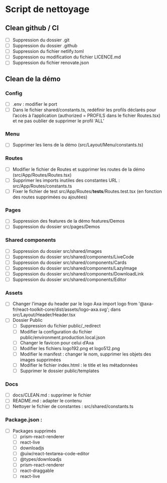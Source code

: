 # Script de nettoyage

## Clean github / CI

- [ ] Suppression du dossier .git
- [ ] Suppression du dossier .github
- [ ] Suppression du fichier netlify.toml
- [ ] Suppression ou modification du fichier LICENCE.md
- [ ] Suppression du fichier renovate.json

## Clean de la démo

### Config

- [ ] .env : modifier le port
- [ ] Dans le fichier shared/constants.ts, redéfinir les profils déclarés pour l’accès à l’application (authorized = PROFILS dans le fichier Routes.tsx) et ne pas oublier de supprimer le profil ‘ALL’

### Menu

- [ ] Supprimer les liens de la démo (src/Layout/Menu/constants.ts)

### Routes

- [ ] Modifier le fichier de Routes et supprimer les routes de la démo (src/App/Routes/Routes.tsx)
- [ ] Supprimer les imports inutiles des constantes URL : src/App/Routes/constants.ts
- [ ] Fixer le fichier de test src/App/Routes/**tests**/Routes.test.tsx (en fonction des routes supprimées ou ajoutées)

### Pages

- [ ] Suppression des features de la démo features/Demos
- [ ] Suppression du dossier src/pages/Demos

### Shared components

- [ ] Suppression du dossier src/shared/images
- [ ] Suppression du dossier src/shared/components/LiveCode
- [ ] Suppression du dossier src/shared/components/Cards
- [ ] Suppression du dossier src/shared/components/LazyImage
- [ ] Suppression du dossier src/shared/components/DownloadLink
- [ ] Suppression du dossier src/shared/components/Editor

### Assets

- [ ] Changer l’image du header par le logo Axa import logo from '@axa-fr/react-toolkit-core/dist/assets/logo-axa.svg'; dans src/Layout/Header/Header.tsx
- [ ] Dossier Public
  - [ ] Suppression du fichier public/\_redirect
  - [ ] Modifier la configuration du fichier public/environment.production.local.json
  - [ ] Changer le favicon pour celui d’Axa
  - [ ] Modifier les fichiers logo192.png et logo512.png
  - [ ] Modifier le manifest : changer le nom, supprimer les objets des images supprimées
  - [ ] Modifier le fichier index.html : le title et les métadonnées
  - [ ] Supprimer le dossier public/templates

### Docs

- [ ] docs/CLEAN.md : supprimer le fichier
- [ ] README.md : adapter le contenu
- [ ] Nettoyer le fichier de constantes : src/shared/constants.ts

### Package.json :

- [ ] Packages supprimés
  - [ ] prism-react-renderer
  - [ ] react-live
  - [ ] downloadjs
  - [ ] @uiw/react-textarea-code-editor
  - [ ] @types/downloadjs
  - [ ] prism-react-renderer
  - [ ] react-draggable
  - [ ] react-live
